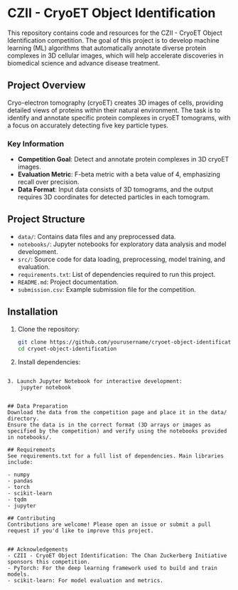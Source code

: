 # CZII - CryoET Object Identification

This repository contains code and resources for the CZII - CryoET Object Identification competition. The goal of this project is to develop machine learning (ML) algorithms that automatically annotate diverse protein complexes in 3D cellular images, which will help accelerate discoveries in biomedical science and advance disease treatment.

## Project Overview

Cryo-electron tomography (cryoET) creates 3D images of cells, providing detailed views of proteins within their natural environment. The task is to identify and annotate specific protein complexes in cryoET tomograms, with a focus on accurately detecting five key particle types.

### Key Information
- **Competition Goal**: Detect and annotate protein complexes in 3D cryoET images.
- **Evaluation Metric**: F-beta metric with a beta value of 4, emphasizing recall over precision.
- **Data Format**: Input data consists of 3D tomograms, and the output requires 3D coordinates for detected particles in each tomogram.

## Project Structure

- `data/`: Contains data files and any preprocessed data.
- `notebooks/`: Jupyter notebooks for exploratory data analysis and model development.
- `src/`: Source code for data loading, preprocessing, model training, and evaluation.
- `requirements.txt`: List of dependencies required to run this project. 
- `README.md`: Project documentation.
- `submission.csv`: Example submission file for the competition.

## Installation

1. Clone the repository:
   ```bash
   git clone https://github.com/yourusername/cryoet-object-identification.git
   cd cryoet-object-identification

2. Install dependencies:
```pip install -r requirements.txt

3. Launch Jupyter Notebook for interactive development:
    jupyter notebook


## Data Preparation
Download the data from the competition page and place it in the data/ directory.
Ensure the data is in the correct format (3D arrays or images as specified by the competition) and verify using the notebooks provided in notebooks/.

## Requirements
See requirements.txt for a full list of dependencies. Main libraries include:

- numpy
- pandas
- torch
- scikit-learn
- tqdm
- jupyter

## Contributing
Contributions are welcome! Please open an issue or submit a pull request if you'd like to improve this project.


## Acknowledgements
- CZII - CryoET Object Identification: The Chan Zuckerberg Initiative sponsors this competition.
- PyTorch: For the deep learning framework used to build and train models.
- scikit-learn: For model evaluation and metrics.
